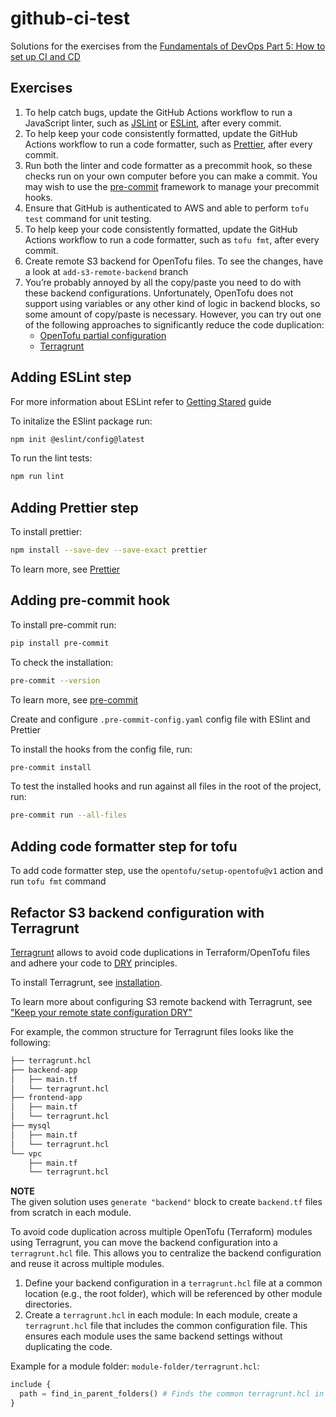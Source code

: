 # github-ci-test

Solutions for the exercises from the [Fundamentals of DevOps Part 5: How to set up CI and CD ](https://www.gruntwork.io/fundamentals-of-devops/setup-ci-cd#how_to_set_up_ci_cd)

## Exercises

1. To help catch bugs, update the GitHub Actions workflow to run a JavaScript linter, such as [JSLint](https://www.jslint.com/) or [ESLint](https://eslint.org/), after every commit.
2. To help keep your code consistently formatted, update the GitHub Actions workflow to run a code formatter, such as [Prettier](https://prettier.io/), after every commit.
3. Run both the linter and code formatter as a precommit hook, so these checks run on your own computer before you can make a commit. You may wish to use the [pre-commit](https://pre-commit.com/) framework to manage your precommit hooks.
4. Ensure that GitHub is authenticated to AWS and able to perform `tofu test` command for unit testing.
5. To help keep your code consistently formatted, update the GitHub Actions workflow to run a code formatter, such as `tofu fmt`, after every commit.
6. Create remote S3 backend for OpenTofu files. To see the changes, have a look at `add-s3-remote-backend` branch
7. You’re probably annoyed by all the copy/paste you need to do with these backend configurations. Unfortunately, OpenTofu does not support using variables or any other kind of logic in backend blocks, so some amount of copy/paste is necessary. However, you can try out one of the following approaches to significantly reduce the code duplication:
   - [OpenTofu partial configuration](https://opentofu.org/docs/language/settings/backends/configuration/#partial-configuration)
   - [Terragrunt](https://terragrunt.gruntwork.io/)

## Adding ESLint step

For more information about ESLint refer to [Getting Stared](https://eslint.org/docs/latest/use/getting-started) guide

To initalize the ESlint package run:

```bash
npm init @eslint/config@latest
```

To run the lint tests:

```bash
npm run lint
```

## Adding Prettier step

To install prettier:

```bash
npm install --save-dev --save-exact prettier
```

To learn more, see [Prettier](https://prettier.io/docs/en/install)

## Adding pre-commit hook

To install pre-commit run:

```bash
pip install pre-commit
```

To check the installation:

```bash
pre-commit --version
```

To learn more, see [pre-commit](https://pre-commit.com/#install)

Create and configure `.pre-commit-config.yaml` config file with ESlint and Prettier

To install the hooks from the config file, run:

```bash
pre-commit install
```

To test the installed hooks and run against all files in the root of the project, run:

```bash
pre-commit run --all-files
```

## Adding code formatter step for tofu

To add code formatter step, use the `opentofu/setup-opentofu@v1` action and run `tofu fmt` command

## Refactor S3 backend configuration with Terragrunt

[Terragrunt](https://terragrunt.gruntwork.io/) allows to avoid code duplications in Terraform/OpenTofu files and adhere your code to [DRY](https://en.wikipedia.org/wiki/Don%27t_repeat_yourself) principles.

To install Terragrunt, see [installation](https://terragrunt.gruntwork.io/docs/getting-started/install/).

To learn more about configuring S3 remote backend with Terragrunt, see ["Keep your remote state configuration DRY"](https://terragrunt.gruntwork.io/docs/features/keep-your-remote-state-configuration-dry/)

For example, the common structure for Terragrunt files looks like the following:

```bash
├── terragrunt.hcl
├── backend-app
│   ├── main.tf
│   └── terragrunt.hcl
├── frontend-app
│   ├── main.tf
│   └── terragrunt.hcl
├── mysql
│   ├── main.tf
│   └── terragrunt.hcl
└── vpc
    ├── main.tf
    └── terragrunt.hcl
```

**NOTE**  
The given solution uses `generate "backend"` block to create `backend.tf` files from scratch in each module.

To avoid code duplication across multiple OpenTofu (Terraform) modules using Terragrunt, you can move the backend configuration into a `terragrunt.hcl` file. This allows you to centralize the backend configuration and reuse it across multiple modules.

1. Define your backend configuration in a `terragrunt.hcl` file at a common location (e.g., the root folder), which will be referenced by other module directories.
2. Create a `terragrunt.hcl` in each module: In each module, create a `terragrunt.hcl` file that includes the common configuration file. This ensures each module uses the same backend settings without duplicating the code.

Example for a module folder: `module-folder/terragrunt.hcl`:

```terraform
include {
  path = find_in_parent_folders() # Finds the common terragrunt.hcl in the parent folder
}
```
